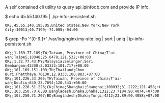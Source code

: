 A self contained cli utility to query api.ipinfodb.com and provide IP info.

$ echo 45.55.140.195 | ./ip-info-persistent.sh

    OK;;45.55.140.195;US;United States;New York;New York City;10013;40.7199;-74.005;-04:00
    
$ grep -Po '^[0-9.]+'  /var/log/nginx/my-site.log | sort | uniq | ip-info-persistent.sh
    
    OK;;1.169.77.189;TW;Taiwan, Province of China;T'ai-wan;Taipei;10048;25.0478;121.532;+08:00
    OK;;1.32.77.43;MY;Malaysia;Selangor;Seri Kembangan;43300;3.03333;101.717;+08:00
    OK;;101.109.151.109;TH;Thailand;Chon Buri;Phatthaya;76130;12.9333;100.883;+07:00
    OK;;101.226.33.205;TW;Taiwan, Province of China;T'ai-wan;Douliu;640;23.7094;120.543;+08:00
    OK;;101.226.51.226;CN;China;Shanghai;Shanghai;100032;31.2222;121.458;+08:00
    OK;;103.250.70.6;BD;Bangladesh;Dhaka;Dhaka;1312;23.7104;90.4074;+07:00
    OK;;103.250.71.207;BD;Bangladesh;Dhaka;Tungi;4212;23.89;90.4058;+07:00
    